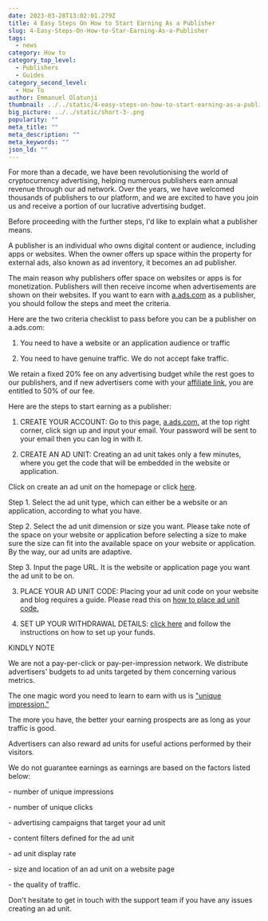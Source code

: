 ```yaml
---
date: 2023-03-28T13:02:01.279Z
title: 4 Easy Steps On How to Start Earning As a Publisher
slug: 4-Easy-Steps-On-How-to-Star-Earning-As-a-Publisher
tags:
  - news
category: How to
category_top_level:
  - Publishers
  - Guides
category_second_level:
  - How To
author: Emmanuel Olatunji
thumbnail: ../../static/4-easy-steps-on-how-to-start-earning-as-a-publisher-28.03.png
big_picture: ../../static/short-3-.png
popularity: ""
meta_title: ""
meta_description: ""
meta_keywords: ""
json_ld: ""
---
```

For more than a decade, we have been revolutionising the world of cryptocurrency advertising, helping numerous publishers earn annual revenue through our ad network. Over the years, we have welcomed thousands of publishers to our platform, and we are excited to have you join us and receive a portion of our lucrative advertising budget.



Before proceeding with the further steps, I'd like to explain what a publisher means.

A publisher is an individual who owns digital content or audience, including apps or websites. When the owner offers up space within the property for external ads, also known as ad inventory, it becomes an ad publisher.

The main reason why publishers offer space on websites or apps is for monetization. Publishers will then receive income when advertisements are shown on their websites. If you want to earn with [a.ads.com](https://a-ads.com/) as a publisher, you should follow the steps and meet the criteria.



Here are the two criteria checklist to pass before you can be a publisher on a.ads.com:



1. You need to have a website or an application audience or traffic

2. You need to have genuine traffic. We do not accept fake traffic.



We retain a fixed 20% fee on any advertising budget while the rest goes to our publishers, and if new advertisers come with your [affiliate link](https://a-ads.com/blog/2018-10-04-become-our-affiliate-partner-and-take-50-of-our-fees/), you are entitled to 50% of our fee.

Here are the steps to start earning as a publisher:



1. CREATE YOUR ACCOUNT: Go to this page, [a.ads.com,](https://a-ads.com/) at the top right corner, click sign up and input your email. Your password will be sent to your email then you can log in with it. 

2. CREATE AN AD UNIT: Creating an ad unit takes only a few minutes, where you get the code that will be embedded in the website or application. 

Click on create an ad unit on the homepage or click [here](https://a-ads.com/ad_units/new).



Step 1. Select the ad unit type, which can either be a website or an application, according to what you have. 

Step 2. Select the ad unit dimension or size you want. Please take note of the space on your website or application before selecting a size to make sure the size can fit into the available space on your website or application. By the way, our ad units are adaptive.

Step 3. Input the page URL. It is the website or application page you want the ad unit to be on.



3. PLACE YOUR AD UNIT CODE: Placing your ad unit code on your website and blog requires a guide. Please read this on [how to place ad unit code.](https://a-ads.com/blog/how-to-place-an-ad-unit-code-correctly/)



4. SET UP YOUR WITHDRAWAL DETAILS: [click here](https://a-ads.com/blog/how-to-change-and-confirm-a-withdrawal-address/) and follow the instructions on how to set up your funds. 



KINDLY NOTE

We are not a pay-per-click or pay-per-impression network. We distribute advertisers' budgets to ad units targeted by them concerning various metrics. 

The one magic word you need to learn to earn with us is ["unique impression."](https://a-ads.com/blog/2018-10-04-counting-unique-impressions/) 

The more you have, the better your earning prospects are as long as your traffic is good. 

Advertisers can also reward ad units for useful actions performed by their visitors.

We do not guarantee earnings as earnings are based on the factors listed below:

\- number of unique impressions

\- number of unique clicks

\- advertising campaigns that target your ad unit

\- content filters defined for the ad unit

\- ad unit display rate

\- size and location of an ad unit on a website page

\- the quality of traffic.

Don't hesitate to get in touch with the support team if you have any issues creating an ad unit.